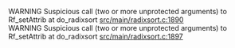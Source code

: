 WARNING Suspicious call (two or more unprotected arguments) to Rf_setAttrib at do_radixsort [src/main/radixsort.c:1890](https://github.com/wch/r-source/blob/d114e356c1c4941c175a97d5cc48ca21ab5b1119/src/main/radixsort.c/#L1890)  
WARNING Suspicious call (two or more unprotected arguments) to Rf_setAttrib at do_radixsort [src/main/radixsort.c:1897](https://github.com/wch/r-source/blob/d114e356c1c4941c175a97d5cc48ca21ab5b1119/src/main/radixsort.c/#L1897)  

